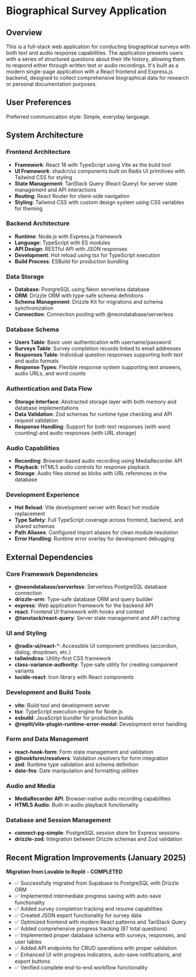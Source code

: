 # Biographical Survey Application

## Overview

This is a full-stack web application for conducting biographical surveys with both text and audio response capabilities. The application presents users with a series of structured questions about their life history, allowing them to respond either through written text or audio recordings. It's built as a modern single-page application with a React frontend and Express.js backend, designed to collect comprehensive biographical data for research or personal documentation purposes.

## User Preferences

Preferred communication style: Simple, everyday language.

## System Architecture

### Frontend Architecture
- **Framework**: React 18 with TypeScript using Vite as the build tool
- **UI Framework**: shadcn/ui components built on Radix UI primitives with Tailwind CSS for styling
- **State Management**: TanStack Query (React Query) for server state management and API interactions
- **Routing**: React Router for client-side navigation
- **Styling**: Tailwind CSS with custom design system using CSS variables for theming

### Backend Architecture
- **Runtime**: Node.js with Express.js framework
- **Language**: TypeScript with ES modules
- **API Design**: RESTful API with JSON responses
- **Development**: Hot reload using tsx for TypeScript execution
- **Build Process**: ESBuild for production bundling

### Data Storage
- **Database**: PostgreSQL using Neon serverless database
- **ORM**: Drizzle ORM with type-safe schema definitions
- **Schema Management**: Drizzle Kit for migrations and schema synchronization
- **Connection**: Connection pooling with @neondatabase/serverless

### Database Schema
- **Users Table**: Basic user authentication with username/password
- **Surveys Table**: Survey completion records linked to email addresses
- **Responses Table**: Individual question responses supporting both text and audio formats
- **Response Types**: Flexible response system supporting text answers, audio URLs, and word counts

### Authentication and Data Flow
- **Storage Interface**: Abstracted storage layer with both memory and database implementations
- **Data Validation**: Zod schemas for runtime type checking and API request validation
- **Response Handling**: Support for both text responses (with word counting) and audio responses (with URL storage)

### Audio Capabilities
- **Recording**: Browser-based audio recording using MediaRecorder API
- **Playback**: HTML5 audio controls for response playback
- **Storage**: Audio files stored as blobs with URL references in the database

### Development Experience
- **Hot Reload**: Vite development server with React hot module replacement
- **Type Safety**: Full TypeScript coverage across frontend, backend, and shared schemas
- **Path Aliases**: Configured import aliases for clean module resolution
- **Error Handling**: Runtime error overlay for development debugging

## External Dependencies

### Core Framework Dependencies
- **@neondatabase/serverless**: Serverless PostgreSQL database connection
- **drizzle-orm**: Type-safe database ORM and query builder
- **express**: Web application framework for the backend API
- **react**: Frontend UI framework with hooks and context
- **@tanstack/react-query**: Server state management and API caching

### UI and Styling
- **@radix-ui/react-***: Accessible UI component primitives (accordion, dialog, dropdown, etc.)
- **tailwindcss**: Utility-first CSS framework
- **class-variance-authority**: Type-safe utility for creating component variants
- **lucide-react**: Icon library with React components

### Development and Build Tools
- **vite**: Build tool and development server
- **tsx**: TypeScript execution engine for Node.js
- **esbuild**: JavaScript bundler for production builds
- **@replit/vite-plugin-runtime-error-modal**: Development error handling

### Form and Data Management
- **react-hook-form**: Form state management and validation
- **@hookform/resolvers**: Validation resolvers for form integration
- **zod**: Runtime type validation and schema definition
- **date-fns**: Date manipulation and formatting utilities

### Audio and Media
- **MediaRecorder API**: Browser-native audio recording capabilities
- **HTML5 Audio**: Built-in audio playback functionality

### Database and Session Management
- **connect-pg-simple**: PostgreSQL session store for Express sessions
- **drizzle-zod**: Integration between Drizzle schemas and Zod validation

## Recent Migration Improvements (January 2025)

**Migration from Lovable to Replit - COMPLETED**
- ✅ Successfully migrated from Supabase to PostgreSQL with Drizzle ORM
- ✅ Implemented intermediate progress saving with auto-save functionality  
- ✅ Added survey completion tracking and resume capabilities
- ✅ Created JSON export functionality for survey data
- ✅ Optimized frontend with modern React patterns and TanStack Query
- ✅ Added comprehensive progress tracking (87 total questions)
- ✅ Implemented proper database schema with surveys, responses, and user tables
- ✅ Added API endpoints for CRUD operations with proper validation
- ✅ Enhanced UI with progress indicators, auto-save notifications, and export buttons
- ✅ Verified complete end-to-end workflow functionality